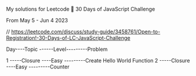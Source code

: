 My solutions for Leetcode 🎁 30 Days of JavaScript Challenge

From May 5 - Jun 4 2023

// https://leetcode.com/discuss/study-guide/3458761/Open-to-Registration!-30-Days-of-LC-JavaScript-Challenge

Day----Topic ------Level---------Problem

1 -----Closure ----Easy ---------Create Hello World Function
2 -----Closure ----Easy ---------Counter
